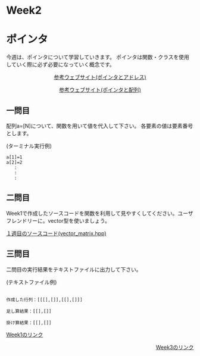 # Week2
# ポインタ
今週は、ポインタについて学習していきます。
ポインタは関数・クラスを使用していく際に必ず必要になっていく概念です。
<p align="center"><a href="http://c-lang.sevendays-study.com/ex-day2.html">参考ウェブサイト(ポインタとアドレス)</a></p>
<p align="center"><a href="http://c-lang.sevendays-study.com/ex-day3.html">参考ウェブサイト(ポインタと配列)</a></p>

## 一問目
配列a=[N]について、関数を用いて値を代入して下さい。
各要素の値は要素番号とします。

(ターミナル実行例)
```
a[1]=1
a[2]=2
   :
   :
   :
```
## 二問目
Week1で作成したソースコードを関数を利用して見やすくしてください。ユーザフレンドリーに。vector型を使いましょう。
<p align="left"><a href="https://github.com/ERiC-Labo/C_Journal_club/blob/main/Week2/vector_matrix.cpp">１週目のソースコード(vector_matrix.hpp)</a></p>

## 三問目
二問目の実行結果をテキストファイルに出力して下さい。

(テキストファイル例)
```

作成した行列：[[[],[]],[[],[]]]

足し算結果：[[],[]]

掛け算結果：[[],[]]
```
<p align="left"><a href="https://github.com/ERiC-Labo/C_Journal_club/tree/main/Week1">Week1のリンク</a></p>
<p align="right"><a href="https://github.com/ERiC-Labo/C_Journal_club/tree/main/Week3">Week3のリンク</a></p> 
